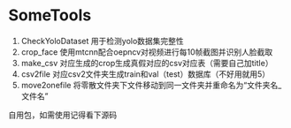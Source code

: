 # SomeTools

1. CheckYoloDataset 用于检测yolo数据集完整性
2. crop_face  使用mtcnn配合oepncv对视频进行每10帧截图并识别人脸截取
3. make_csv  对应生成的crop生成真假对应的csv对应表（需要自己加title）
4. csv2file  对应csv2文件夹生成train和val（test）数据库（不好用就用5）
5. move2onefile  将零散文件夹下文件移动到同一文件夹并重命名为“文件夹名_文件名”

自用包，如需使用记得看下源码